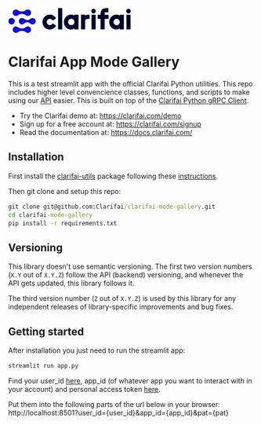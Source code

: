 ![Clarifai logo](media/logo.png)

# Clarifai App Mode Gallery


This is a test streamlit app with  the official Clarifai Python utilities. This repo includes higher level convencience classes, functions, and scripts to make using our [API](https://docs.clarifai.com) easier. This is built on top of the [Clarifai Python gRPC Client](https://github.com/Clarifai/clarifai-python-grpc).

* Try the Clarifai demo at: https://clarifai.com/demo
* Sign up for a free account at: https://clarifai.com/signup
* Read the documentation at: https://docs.clarifai.com/


## Installation

First install the [clarifai-utils](https://github.com/Clarifai/clarifai-utils) package following these [instructions](https://github.com/Clarifai/clarifai-utils#installation).

Then git clone and setup this repo:
```cmd
git clone git@github.com:Clarifai/clarifai-mode-gallery.git
cd clarifai-mode-gallery
pip install -r requirements.txt
```

## Versioning

This library doesn't use semantic versioning. The first two version numbers (`X.Y` out of `X.Y.Z`) follow the API (backend) versioning, and
whenever the API gets updated, this library follows it.

The third version number (`Z` out of `X.Y.Z`) is used by this library for any independent releases of library-specific improvements and bug fixes.

## Getting started

After installation you just need to run the streamlit app:
```cmd
streamlit run app.py
```

Find your user_id [here](https://portal.clarifai.com/settings/authentication), app_id (of whatever app you want to interact with in your account) and personal access token [here](https://portal.clarifai.com/settings/authentication). 

Put them into the following parts of the url below in your browser:
http://localhost:8501?user_id={user_id}&app_id={app_id}&pat={pat}

